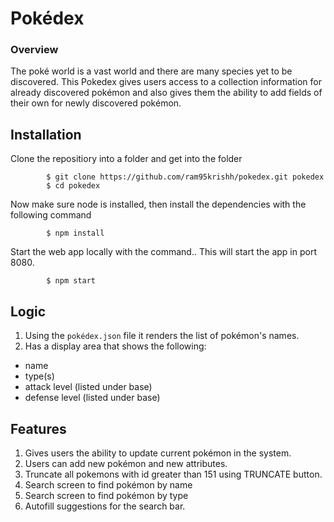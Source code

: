 # Pokédex

### Overview
The poké world is a vast world and there are many species yet to be discovered. This Pokedex gives users access to a collection information for already discovered pokémon and also gives them the ability to add fields of their own for newly discovered pokémon.

## Installation

Clone the repositiory into a folder and get into the folder

```
        $ git clone https://github.com/ram95krishh/pokedex.git pokedex
        $ cd pokedex
```

Now make sure node is installed, then install the dependencies with the following command

```
        $ npm install
```

Start the web app locally with the command.. This will start the app in port 8080.

```
        $ npm start
```
## Logic
1. Using the `pokédex.json` file it renders the list of pokémon's names.
2. Has a display area that shows the following:
  - name
  - type(s)
  - attack level (listed under base)
  - defense level (listed under base)

## Features
1. Gives users the ability to update current pokémon in the system.
2. Users can add new pokémon and new attributes.
3. Truncate all pokemons with id greater than 151 using TRUNCATE button.
4. Search screen to find pokémon by name
5. Search screen to find pokémon by type
6. Autofill suggestions for the search bar.
